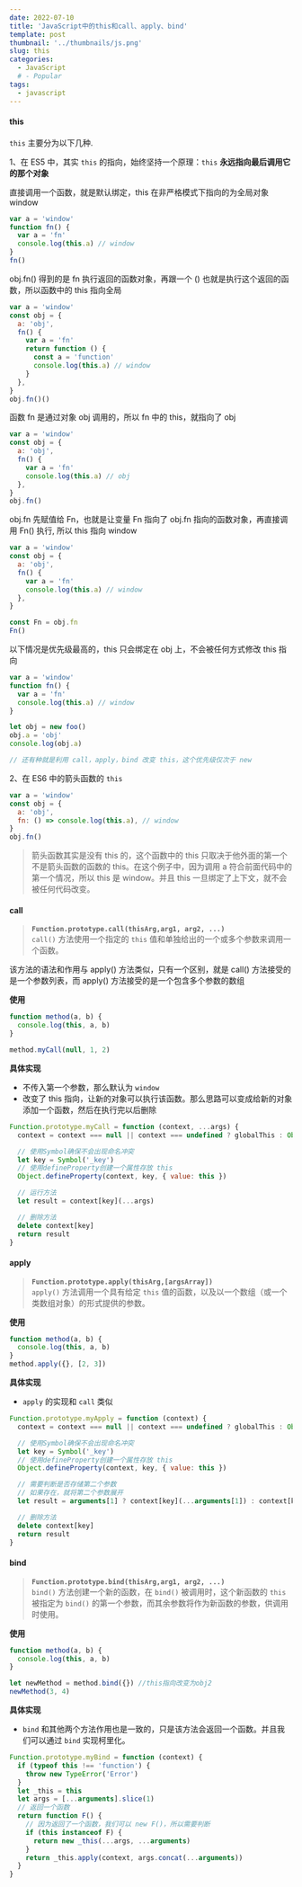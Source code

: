 ```yaml
---
date: 2022-07-10
title: 'JavaScript中的this和call、apply、bind'
template: post
thumbnail: '../thumbnails/js.png'
slug: this
categories:
  - JavaScript
  # - Popular
tags:
  - javascript
---
```


#### this

`this` 主要分为以下几种.

1、在 ES5 中，其实 `this` 的指向，始终坚持一个原理：`this` **永远指向最后调用它的那个对象**

<div class="tag"> 直接调用一个函数，就是默认绑定，this 在非严格模式下指向的为全局对象 window </div>

```javascript
var a = 'window'
function fn() {
  var a = 'fn'
  console.log(this.a) // window
}
fn()
```

<div class="tag"> obj.fn() 得到的是 fn 执行返回的函数对象，再跟一个 () 也就是执行这个返回的函数，所以函数中的 this 指向全局 </div class="tag">

```javascript
var a = 'window'
const obj = {
  a: 'obj',
  fn() {
    var a = 'fn'
    return function () {
      const a = 'function'
      console.log(this.a) // window
    }
  },
}
obj.fn()()
```

<div class="tag"> 函数 fn 是通过对象 obj 调用的，所以 fn 中的 this，就指向了 obj </div class="tag">

```javascript
var a = 'window'
const obj = {
  a: 'obj',
  fn() {
    var a = 'fn'
    console.log(this.a) // obj
  },
}
obj.fn()
```

<div class="tag"> obj.fn 先赋值给 Fn，也就是让变量 Fn 指向了 obj.fn 指向的函数对象，再直接调用 Fn() 执行, 所以 this 指向 window </div class="tag">

```javascript
var a = 'window'
const obj = {
  a: 'obj',
  fn() {
    var a = 'fn'
    console.log(this.a) // window
  },
}

const Fn = obj.fn
Fn()
```

<div class="tag"> 以下情况是优先级最高的，this 只会绑定在 obj 上，不会被任何方式修改 this 指向 </div class="tag">

```javascript
var a = 'window'
function fn() {
  var a = 'fn'
  console.log(this.a) // window
}

let obj = new foo()
obj.a = 'obj'
console.log(obj.a)

// 还有种就是利用 call，apply，bind 改变 this，这个优先级仅次于 new
```

2、在 ES6 中的箭头函数的 `this`

```javascript
var a = 'window'
const obj = {
  a: 'obj',
  fn: () => console.log(this.a), // window
}
obj.fn()
```

> 箭头函数其实是没有 this 的，这个函数中的 this 只取决于他外面的第一个不是箭头函数的函数的 this。在这个例子中，因为调用 a 符合前面代码中的第一个情况，所以 this 是 window。并且 this 一旦绑定了上下文，就不会被任何代码改变。

#### call

> **`Function.prototype.call(thisArg,arg1, arg2, ...)`**  
> `call()` 方法使用一个指定的 `this` 值和单独给出的一个或多个参数来调用一个函数。

<div class="tag"> 该方法的语法和作用与 apply() 方法类似，只有一个区别，就是 call() 方法接受的是一个参数列表，而 apply() 方法接受的是一个包含多个参数的数组 </div class="tag">

**使用**

```javascript
function method(a, b) {
  console.log(this, a, b)
}

method.myCall(null, 1, 2)
```

**具体实现**

- 不传入第一个参数，那么默认为 `window`
- 改变了 this 指向，让新的对象可以执行该函数。那么思路可以变成给新的对象添加一个函数，然后在执行完以后删除

```javascript
Function.prototype.myCall = function (context, ...args) {
  context = context === null || context === undefined ? globalThis : Object(context)

  // 使用Symbol确保不会出现命名冲突
  let key = Symbol('_key')
  // 使用defineProperty创建一个属性存放 this
  Object.defineProperty(context, key, { value: this })

  // 运行方法
  let result = context[key](...args)

  // 删除方法
  delete context[key]
  return result
}
```

#### apply

> **`Function.prototype.apply(thisArg,[argsArray])`**  
> `apply()` 方法调用一个具有给定 `this` 值的函数，以及以一个数组（或一个类数组对象）的形式提供的参数。

**使用**

```javascript
function method(a, b) {
  console.log(this, a, b)
}
method.apply({}, [2, 3])
```

**具体实现**

- `apply` 的实现和 `call` 类似

```javascript
Function.prototype.myApply = function (context) {
  context = context === null || context === undefined ? globalThis : Object(context)

  // 使用Symbol确保不会出现命名冲突
  let key = Symbol('_key')
  // 使用defineProperty创建一个属性存放 this
  Object.defineProperty(context, key, { value: this })

  // 需要判断是否存储第二个参数
  // 如果存在，就将第二个参数展开
  let result = arguments[1] ? context[key](...arguments[1]) : context[key]()

  // 删除方法
  delete context[key]
  return result
}
```

#### bind

> **`Function.prototype.bind(thisArg,arg1, arg2, ...)`**  
> `bind()` 方法创建一个新的函数，在 `bind()` 被调用时，这个新函数的 `this` 被指定为 `bind()` 的第一个参数，而其余参数将作为新函数的参数，供调用时使用。

**使用**

```javascript
function method(a, b) {
  console.log(this, a, b)
}

let newMethod = method.bind({}) //this指向改变为obj2
newMethod(3, 4)
```

**具体实现**

- `bind` 和其他两个方法作用也是一致的，只是该方法会返回一个函数。并且我们可以通过 `bind` 实现柯里化。

```javascript
Function.prototype.myBind = function (context) {
  if (typeof this !== 'function') {
    throw new TypeError('Error')
  }
  let _this = this
  let args = [...arguments].slice(1)
  // 返回一个函数
  return function F() {
    // 因为返回了一个函数，我们可以 new F()，所以需要判断
    if (this instanceof F) {
      return new _this(...args, ...arguments)
    }
    return _this.apply(context, args.concat(...arguments))
  }
}
```

